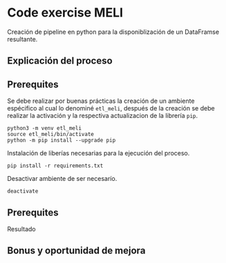 # Code exercise MELI

Creación de pipeline en python para la disponiblización de un DataFramse resultante.

## Explicación del proceso

## Prerequites

Se debe realizar por buenas prácticas la creación de un ambiente espécifico al cual lo denominé `etl_meli`, después de la creación se debe realizar la activación y la respectiva actualizacion de la librería `pip`.

```
python3 -m venv etl_meli
source etl_meli/bin/activate
python -m pip install --upgrade pip
```
Instalación de liberías necesarias para la ejecución del proceso.
```
pip install -r requirements.txt
```
Desactivar ambiente de ser necesarío.
```
deactivate
```

## Prerequites
Resultado

## Bonus y oportunidad de mejora